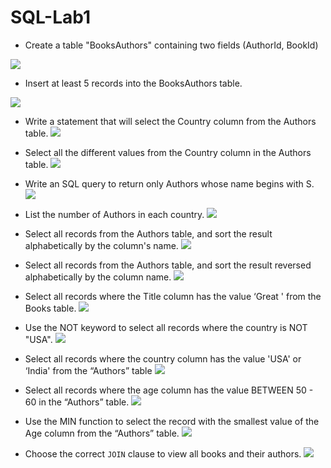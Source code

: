 # SQL-Lab1
- Create a table "BooksAuthors" containing two fields (AuthorId, BookId)
<img  src='S1.jpg'>
  
- Insert at least 5 records into the BooksAuthors table.
<img  src='s2.jpg'>

  
- Write a statement that will select the Country column from the Authors table.
  <img  src='s3.jpg'>

- Select all the different values from the Country column in the Authors table.
    <img  src='s4.jpg'>

- Write an SQL query to return only Authors whose name begins with S.
    <img  src='s5.jpg'>

- List the number of Authors in each country.
    <img  src='s6.jpg'>

- Select all records from the Authors table, and sort the result alphabetically by the column's name.
    <img  src='s7.jpg'>

- Select all records from the Authors table, and sort the result reversed alphabetically by the column name.
    <img  src='s8.jpg'>

- Select all records where the Title column has the value ‘Great ' from the Books table.
    <img  src='s9.jpg'>

- Use the NOT keyword to select all records where the country is NOT "USA".
    <img  src='s10.jpg'>

- Select all records where the country column has the value 'USA' or ‘India' from the “Authors” table
    <img  src='s11.jpg'>

- Select all records where the age column has the value BETWEEN 50 - 60 in the “Authors” table.
    <img  src='s12.jpg'>

- Use the MIN function to select the record with the smallest value of the Age column from the “Authors” table.
    <img  src='s133.jpg'>

- Choose the correct `JOIN` clause to view all books and their authors.
      <img  src='s14.jpg'>

